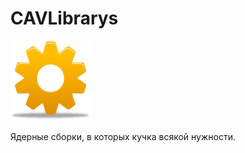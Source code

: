 # CAVLibrarys 
![Иконка проекта](https://raw.githubusercontent.com/ChernenkoAV/CAVLibrarys/master/wheel.png)

Ядерные сборки, в которых кучка всякой нужности.
